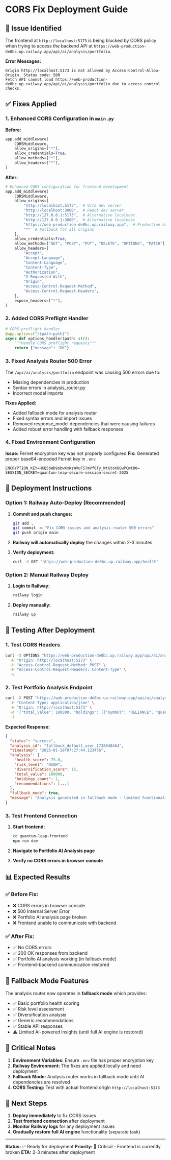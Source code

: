 # CORS Fix Deployment Guide

## 🚨 Issue Identified
The frontend at `http://localhost:5173` is being blocked by CORS policy when trying to access the backend API at `https://web-production-de0bc.up.railway.app/api/ai/analysis/portfolio`.

**Error Messages:**
```
Origin http://localhost:5173 is not allowed by Access-Control-Allow-Origin. Status code: 500
Fetch API cannot load https://web-production-de0bc.up.railway.app/api/ai/analysis/portfolio due to access control checks.
```

## ✅ Fixes Applied

### 1. Enhanced CORS Configuration in `main.py`
**Before:**
```python
app.add_middleware(
    CORSMiddleware,
    allow_origins=["*"],
    allow_credentials=True,
    allow_methods=["*"],
    allow_headers=["*"],
)
```

**After:**
```python
# Enhanced CORS configuration for frontend development
app.add_middleware(
    CORSMiddleware,
    allow_origins=[
        "http://localhost:5173",  # Vite dev server
        "http://localhost:3000",  # React dev server
        "http://127.0.0.1:5173",  # Alternative localhost
        "http://127.0.0.1:3000",  # Alternative localhost
        "https://web-production-de0bc.up.railway.app",  # Production backend
        "*"  # Fallback for all origins
    ],
    allow_credentials=True,
    allow_methods=["GET", "POST", "PUT", "DELETE", "OPTIONS", "PATCH"],
    allow_headers=[
        "Accept",
        "Accept-Language",
        "Content-Language",
        "Content-Type",
        "Authorization",
        "X-Requested-With",
        "Origin",
        "Access-Control-Request-Method",
        "Access-Control-Request-Headers",
    ],
    expose_headers=["*"],
)
```

### 2. Added CORS Preflight Handler
```python
# CORS preflight handler
@app.options("/{path:path}")
async def options_handler(path: str):
    """Handle CORS preflight requests"""
    return {"message": "OK"}
```

### 3. Fixed Analysis Router 500 Error
The `/api/ai/analysis/portfolio` endpoint was causing 500 errors due to:
- Missing dependencies in production
- Syntax errors in analysis_router.py
- Incorrect model imports

**Fixes Applied:**
- Added fallback mode for analysis router
- Fixed syntax errors and import issues
- Removed response_model dependencies that were causing failures
- Added robust error handling with fallback responses

### 4. Fixed Environment Configuration
**Issue:** Fernet encryption key was not properly configured
**Fix:** Generated proper base64-encoded Fernet key in `.env`

```env
ENCRYPTION_KEY=HKQ5bWD9sbwXxKsWVuF57mVf6Ty_WtGtoX8GwPCmtD0=
SESSION_SECRET=quantum-leap-secure-session-secret-2025
```

## 🚀 Deployment Instructions

### Option 1: Railway Auto-Deploy (Recommended)
1. **Commit and push changes:**
   ```bash
   git add .
   git commit -m "Fix CORS issues and analysis router 500 errors"
   git push origin main
   ```

2. **Railway will automatically deploy** the changes within 2-3 minutes

3. **Verify deployment:**
   ```bash
   curl -X GET "https://web-production-de0bc.up.railway.app/health"
   ```

### Option 2: Manual Railway Deploy
1. **Login to Railway:**
   ```bash
   railway login
   ```

2. **Deploy manually:**
   ```bash
   railway up
   ```

## 🧪 Testing After Deployment

### 1. Test CORS Headers
```bash
curl -X OPTIONS "https://web-production-de0bc.up.railway.app/api/ai/analysis/portfolio" \
  -H "Origin: http://localhost:5173" \
  -H "Access-Control-Request-Method: POST" \
  -H "Access-Control-Request-Headers: Content-Type" \
  -v
```

### 2. Test Portfolio Analysis Endpoint
```bash
curl -X POST "https://web-production-de0bc.up.railway.app/api/ai/analysis/portfolio" \
  -H "Content-Type: application/json" \
  -H "Origin: http://localhost:5173" \
  -d '{"total_value": 100000, "holdings": [{"symbol": "RELIANCE", "quantity": 100, "current_value": 50000}]}' \
  -i
```

**Expected Response:**
```json
{
  "status": "success",
  "analysis_id": "fallback_default_user_1738048464",
  "timestamp": "2025-01-28T07:27:44.123456",
  "analysis": {
    "health_score": 75.0,
    "risk_level": "HIGH",
    "diversification_score": 15,
    "total_value": 100000,
    "holdings_count": 1,
    "recommendations": [...]
  },
  "fallback_mode": true,
  "message": "Analysis generated in fallback mode - limited functionality"
}
```

### 3. Test Frontend Connection
1. **Start frontend:**
   ```bash
   cd quantum-leap-frontend
   npm run dev
   ```

2. **Navigate to Portfolio AI Analysis page**

3. **Verify no CORS errors in browser console**

## 📊 Expected Results

### ✅ Before Fix:
- ❌ CORS errors in browser console
- ❌ 500 Internal Server Error
- ❌ Portfolio AI analysis page broken
- ❌ Frontend unable to communicate with backend

### ✅ After Fix:
- ✅ No CORS errors
- ✅ 200 OK responses from backend
- ✅ Portfolio AI analysis working (in fallback mode)
- ✅ Frontend-backend communication restored

## 🔧 Fallback Mode Features

The analysis router now operates in **fallback mode** which provides:
- ✅ Basic portfolio health scoring
- ✅ Risk level assessment
- ✅ Diversification analysis
- ✅ Generic recommendations
- ✅ Stable API responses
- ⚠️ Limited AI-powered insights (until full AI engine is restored)

## 🚨 Critical Notes

1. **Environment Variables:** Ensure `.env` file has proper encryption key
2. **Railway Environment:** The fixes are applied locally and need deployment
3. **Fallback Mode:** Analysis router works in fallback mode until AI dependencies are resolved
4. **CORS Testing:** Test with actual frontend origin `http://localhost:5173`

## 📝 Next Steps

1. **Deploy immediately** to fix CORS issues
2. **Test frontend connection** after deployment
3. **Monitor Railway logs** for any deployment issues
4. **Gradually restore full AI engine** functionality (separate task)

---

**Status:** ✅ Ready for deployment
**Priority:** 🚨 Critical - Frontend is currently broken
**ETA:** 2-3 minutes after deployment